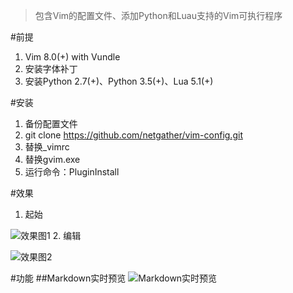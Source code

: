 >包含Vim的配置文件、添加Python和Luau支持的Vim可执行程序

#前提
1. Vim 8.0(+) with Vundle
2. 安装字体补丁
3. 安装Python 2.7(+)、Python 3.5(+)、Lua 5.1(+)

#安装
1. 备份配置文件
2. git clone https://github.com/netgather/vim-config.git
3. 替换_vimrc
4. 替换gvim.exe
5. 运行命令：PluginInstall

#效果
1. 起始

![效果图1](http://i1.piimg.com/4851/a146fc52a3b3f4ed.png)
2. 编辑 

![效果图2](http://i1.piimg.com/4851/2db7f6a79be47a2e.png)


#功能
##Markdown实时预览
![Markdown实时预览](http://p1.bpimg.com/4851/7870a2245b4babe9.gif)
